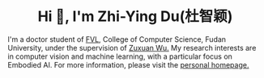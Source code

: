 <h1 align="center">Hi 👋, I'm Zhi-Ying Du(杜智颖) </h1>
I'm a doctor student of <a href="https://fvl.fudan.edu.cn/home_cn/list.htm" target="_blank">FVL</a>, College of Computer Science, Fudan University, under the supervision of <a href="https://zxwu.azurewebsites.net/" target="_blank">Zuxuan Wu.</a> My research interests are in computer vision and machine learning, with a particular focus on Embodied AI. For more information, please visit the <a href="https://zhiyingdu.github.io/" target="_blank">personal homepage.</a>


